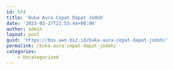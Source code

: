 ```yaml
---
id: 574
title: 'Buka Aura Cepat Dapat Jodoh'
date: '2023-03-27T21:53:44+00:00'
author: admin
layout: post
guid: 'https://bos.awn.biz.id/buka-aura-cepat-dapat-jodoh/'
permalink: /buka-aura-cepat-dapat-jodoh/
categories:
    - Uncategorized
---
```


